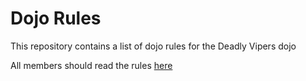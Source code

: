 Dojo Rules
==========

This repository contains a list of dojo rules for the Deadly Vipers dojo

All members should read the rules [here](https://github.com/deadlyvipers)
